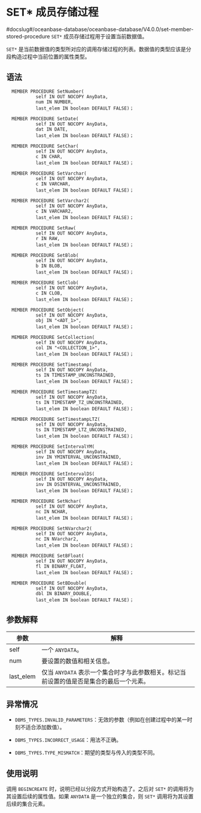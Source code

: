 SET\* 成员存储过程 
=================================
#docslug#/oceanbase-database/oceanbase-database/V4.0.0/set-member-stored-procedure
`SET*` 成员存储过程用于设置当前数据值。

`SET*` 是当前数据值的类型所对应的调用存储过程的列表。数据值的类型应该是分段构造过程中当前位置的属性类型。

语法 
-----------------------

```unknow
  MEMBER PROCEDURE SetNumber(
           self IN OUT NOCOPY AnyData, 
           num IN NUMBER,
           last_elem IN boolean DEFAULT FALSE)；

  MEMBER PROCEDURE SetDate(
           self IN OUT NOCOPY AnyData, 
           dat IN DATE,
           last_elem IN boolean DEFAULT FALSE)；

  MEMBER PROCEDURE SetChar(
           self IN OUT NOCOPY AnyData, 
           c IN CHAR,
           last_elem IN boolean DEFAULT FALSE)；
  
  MEMBER PROCEDURE SetVarchar(
           self IN OUT NOCOPY AnyData, 
           c IN VARCHAR,
           last_elem IN boolean DEFAULT FALSE)；

  MEMBER PROCEDURE SetVarchar2(
           self IN OUT NOCOPY AnyData,
           c IN VARCHAR2, 
           last_elem IN boolean DEFAULT FALSE)；

  MEMBER PROCEDURE SetRaw(
           self IN OUT NOCOPY AnyData, 
           r IN RAW,
           last_elem IN boolean DEFAULT FALSE)；

  MEMBER PROCEDURE SetBlob(
           self IN OUT NOCOPY AnyData, 
           b IN BLOB,
           last_elem IN boolean DEFAULT FALSE)；

  MEMBER PROCEDURE SetClob(
           self IN OUT NOCOPY AnyData, 
           c IN CLOB,
           last_elem IN boolean DEFAULT FALSE)；
 
  MEMBER PROCEDURE SetObject(
           self IN OUT NOCOPY AnyData, 
           obj IN "<ADT_1>",
           last_elem IN boolean DEFAULT FALSE)；
 
  MEMBER PROCEDURE SetCollection(
           self IN OUT NOCOPY AnyData, 
           col IN "<COLLECTION_1>",
           last_elem IN boolean DEFAULT FALSE)；

  MEMBER PROCEDURE SetTimestamp(
           self IN OUT NOCOPY AnyData, 
           ts IN TIMESTAMP_UNCONSTRAINED,
           last_elem IN boolean DEFAULT FALSE)；

  MEMBER PROCEDURE SetTimestampTZ(
           self IN OUT NOCOPY AnyData, 
           ts IN TIMESTAMP_TZ_UNCONSTRAINED,
           last_elem IN boolean DEFAULT FALSE)；

  MEMBER PROCEDURE SetTimestampLTZ(
           self IN OUT NOCOPY AnyData,
           ts IN TIMESTAMP_LTZ_UNCONSTRAINED,
           last_elem IN boolean DEFAULT FALSE)；

  MEMBER PROCEDURE SetIntervalYM(
           self IN OUT NOCOPY AnyData,
           inv IN YMINTERVAL_UNCONSTRAINED,
           last_elem IN boolean DEFAULT FALSE)；

  MEMBER PROCEDURE SetIntervalDS(
           self IN OUT NOCOPY AnyData,
           inv IN DSINTERVAL_UNCONSTRAINED,
           last_elem IN boolean DEFAULT FALSE)；

  MEMBER PROCEDURE SetNchar(
           self IN OUT NOCOPY AnyData,
           nc IN NCHAR, 
           last_elem IN boolean DEFAULT FALSE)；

  MEMBER PROCEDURE SetNVarchar2(
           self IN OUT NOCOPY AnyData,
           nc IN NVarchar2, 
           last_elem IN boolean DEFAULT FALSE)；
 
  MEMBER PROCEDURE SetBFloat(
           self IN OUT NOCOPY AnyData, 
           fl IN BINARY_FLOAT,
           last_elem IN boolean DEFAULT FALSE)；

  MEMBER PROCEDURE SetBDouble(
           self IN OUT NOCOPY AnyData, 
           dbl IN BINARY_DOUBLE,
           last_elem IN boolean DEFAULT FALSE)；
```



参数解释 
-------------------------



|    参数     |                        解释                         |
|-----------|---------------------------------------------------|
| self      | 一个 `ANYDATA`。                                     |
| num       | 要设置的数值和相关信息。                                      |
| last_elem | 仅当 `ANYDATA` 表示一个集合时才与此参数相关。标记当前设置的值是否是集合的最后一个元素。 |



异常情况 
-------------------------

* `DBMS_TYPES.INVALID_PARAMETERS`：无效的参数（例如在创建过程中的某一时刻不适合添加数值）。

  

* `DBMS_TYPES.INCORRECT_USAGE`：用法不正确。

  

* `DBMS_TYPES.TYPE_MISMATCH`：期望的类型与传入的类型不同。

  




使用说明 
-------------------------

调用 `BEGINCREATE` 时，说明已经以分段方式开始构造了。之后对 `SET*` 的调用将为其设置后续的属性值。如果 `ANYDATA` 是一个独立的集合，则 `SET*` 调用将为其设置后续的集合元素。
